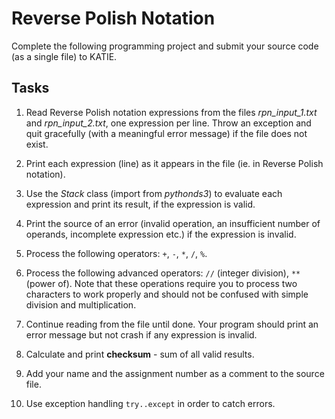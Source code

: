 # Reverse Polish Notation

Complete the following programming project and submit your source code (as a single file) to KATIE.

## Tasks

1. Read Reverse Polish notation expressions from the files *rpn_input_1.txt* and *rpn_input_2.txt*, one expression per line. Throw an exception and quit gracefully (with a meaningful error message) if the file does not exist.

1. Print each expression (line) as it appears in the file (ie. in Reverse Polish notation).

1. Use the *Stack* class (import from *pythonds3*) to evaluate each expression and print its result, if the expression is valid.

1. Print the source of an error (invalid operation, an insufficient number of operands, incomplete expression etc.) if the expression is invalid.

1. Process the following operators: `+`, `-`, `*`, `/`, `%`.

1. Process the following advanced operators: `//` (integer division), `**` (power of). Note that these operations require you to process two characters to work properly and should not be confused with simple division and multiplication.

1. Continue reading from the file until done. Your program should print an error message but not crash if any expression is invalid.

1. Calculate and print **checksum** - sum of all valid results.

1. Add your name and the assignment number as a comment to the source file.

1. Use exception handling `try..except` in order to catch errors.